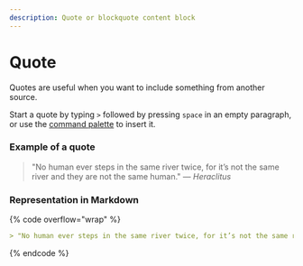 ```yaml
---
description: Quote or blockquote content block
---
```


# Quote

Quotes are useful when you want to include something from another source.

Start a quote by typing `>` followed by pressing `space` in an empty paragraph, or use the [command palette](./#command-palette) to insert it.

### Example of a quote

> "No human ever steps in the same river twice, for it’s not the same river and they are not the same human." — _Heraclitus_

### Representation in Markdown

{% code overflow="wrap" %}

```markdown
> "No human ever steps in the same river twice, for it’s not the same river and they are not the same human." — _Heraclitus_
```

{% endcode %}
